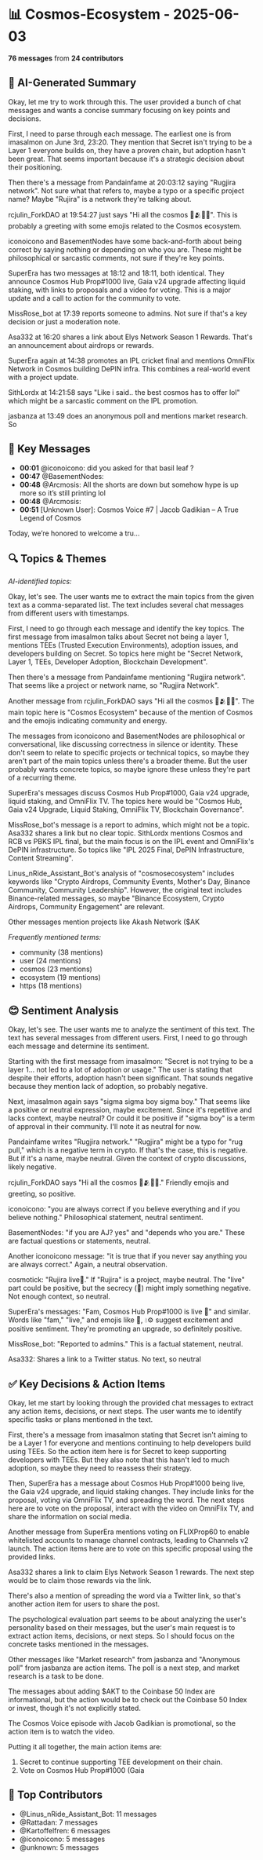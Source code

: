 # 📊 Cosmos-Ecosystem - 2025-06-03
**76 messages** from **24 contributors**

## 📝 AI-Generated Summary
<think>
Okay, let me try to work through this. The user provided a bunch of chat messages and wants a concise summary focusing on key points and decisions. 

First, I need to parse through each message. The earliest one is from imasalmon on June 3rd, 23:20. They mention that Secret isn't trying to be a Layer 1 everyone builds on, they have a proven chain, but adoption hasn't been great. That seems important because it's a strategic decision about their positioning.

Then there's a message from Pandainfame at 20:03:12 saying "Rugjira network". Not sure what that refers to, maybe a typo or a specific project name? Maybe "Rujira" is a network they're talking about. 

rcjulin_ForkDAO at 19:54:27 just says "Hi all the cosmos 💪🫂🧉💡". This is probably a greeting with some emojis related to the Cosmos ecosystem. 

iconoicono and BasementNodes have some back-and-forth about being correct by saying nothing or depending on who you are. These might be philosophical or sarcastic comments, not sure if they're key points. 

SuperEra has two messages at 18:12 and 18:11, both identical. They announce Cosmos Hub Prop#1000 live, Gaia v24 upgrade affecting liquid staking, with links to proposals and a video for voting. This is a major update and a call to action for the community to vote. 

MissRose_bot at 17:39 reports someone to admins. Not sure if that's a key decision or just a moderation note. 

Asa332 at 16:20 shares a link about Elys Network Season 1 Rewards. That's an announcement about airdrops or rewards. 

SuperEra again at 14:38 promotes an IPL cricket final and mentions OmniFlix Network in Cosmos building DePIN infra. This combines a real-world event with a project update. 

SithLordx at 14:21:58 says "Like i said.. the best cosmos has to offer lol" which might be a sarcastic comment on the IPL promotion. 

jasbanza at 13:49 does an anonymous poll and mentions market research. So

## 💬 Key Messages
- **00:01** @iconoicono: did you asked for that basil leaf ?
- **00:47** @BasementNodes: 
- **00:48** @Arcmosis: All the shorts are down but somehow hype is up more so it’s still printing lol
- **00:48** @Arcmosis: 
- **00:51** [Unknown User]: Cosmos Voice #7 | Jacob Gadikian – A True Legend of Cosmos

Today, we’re honored to welcome a tru...

## 🔍 Topics & Themes
*AI-identified topics:*
> <think>
Okay, let's see. The user wants me to extract the main topics from the given text as a comma-separated list. The text includes several chat messages from different users with timestamps. 

First, I need to go through each message and identify the key topics. The first message from imasalmon talks about Secret not being a layer 1, mentions TEEs (Trusted Execution Environments), adoption issues, and developers building on Secret. So topics here might be "Secret Network, Layer 1, TEEs, Developer Adoption, Blockchain Development".

Then there's a message from Pandainfame mentioning "Rugjira network". That seems like a project or network name, so "Rugjira Network".

Another message from rcjulin_ForkDAO says "Hi all the cosmos 💪🫂🧉💡". The main topic here is "Cosmos Ecosystem" because of the mention of Cosmos and the emojis indicating community and energy.

The messages from iconoicono and BasementNodes are philosophical or conversational, like discussing correctness in silence or identity. These don't seem to relate to specific projects or technical topics, so maybe they aren't part of the main topics unless there's a broader theme. But the user probably wants concrete topics, so maybe ignore these unless they're part of a recurring theme.

SuperEra's messages discuss Cosmos Hub Prop#1000, Gaia v24 upgrade, liquid staking, and OmniFlix TV. The topics here would be "Cosmos Hub, Gaia v24 Upgrade, Liquid Staking, OmniFlix TV, Blockchain Governance".

MissRose_bot's message is a report to admins, which might not be a topic. Asa332 shares a link but no clear topic. SithLordx mentions Cosmos and RCB vs PBKS IPL final, but the main focus is on the IPL event and OmniFlix's DePIN infrastructure. So topics like "IPL 2025 Final, DePIN Infrastructure, Content Streaming".

Linus_nRide_Assistant_Bot's analysis of "cosmosecosystem" includes keywords like "Crypto Airdrops, Community Events, Mother's Day, Binance Community, Community Leadership". However, the original text includes Binance-related messages, so maybe "Binance Ecosystem, Crypto Airdrops, Community Engagement" are relevant.

Other messages mention projects like Akash Network ($AK

*Frequently mentioned terms:*
- community (38 mentions)
- user (24 mentions)
- cosmos (23 mentions)
- ecosystem (19 mentions)
- https (18 mentions)

## 😊 Sentiment Analysis
<think>
Okay, let's see. The user wants me to analyze the sentiment of this text. The text has several messages from different users. First, I need to go through each message and determine its sentiment.

Starting with the first message from imasalmon: "Secret is not trying to be a layer 1... not led to a lot of adoption or usage." The user is stating that despite their efforts, adoption hasn't been significant. That sounds negative because they mention lack of adoption, so probably negative.

Next, imasalmon again says "sigma sigma boy sigma boy." That seems like a positive or neutral expression, maybe excitement. Since it's repetitive and lacks context, maybe neutral? Or could it be positive if "sigma boy" is a term of approval in their community. I'll note it as neutral for now.

Pandainfame writes "Rugjira network." "Rugjira" might be a typo for "rug pull," which is a negative term in crypto. If that's the case, this is negative. But if it's a name, maybe neutral. Given the context of crypto discussions, likely negative.

rcjulin_ForkDAO says "Hi all the cosmos 💪🫂🧉💡." Friendly emojis and greeting, so positive.

iconoicono: "you are always correct if you believe everything and if you believe nothing." Philosophical statement, neutral sentiment.

BasementNodes: "if you are AJ? yes" and "depends who you are." These are factual questions or statements, neutral.

Another iconoicono message: "it is true that if you never say anything you are always correct." Again, a neutral observation.

cosmotick: "Rujira live🤫." If "Rujira" is a project, maybe neutral. The "live" part could be positive, but the secrecy (🤫) might imply something negative. Not enough context, so neutral.

SuperEra's messages: "Fam, Cosmos Hub Prop#1000 is live 🚨" and similar. Words like "fam," "live," and emojis like 🚨, 💧⚙️ suggest excitement and positive sentiment. They're promoting an upgrade, so definitely positive.

MissRose_bot: "Reported to admins." This is a factual statement, neutral.

Asa332: Shares a link to a Twitter status. No text, so neutral

## ✅ Key Decisions & Action Items
<think>
Okay, let me start by looking through the provided chat messages to extract any action items, decisions, or next steps. The user wants me to identify specific tasks or plans mentioned in the text.

First, there's a message from imasalmon stating that Secret isn't aiming to be a Layer 1 for everyone and mentions continuing to help developers build using TEEs. So the action item here is for Secret to keep supporting developers with TEEs. But they also note that this hasn't led to much adoption, so maybe they need to reassess their strategy.

Then, SuperEra has a message about Cosmos Hub Prop#1000 being live, the Gaia v24 upgrade, and liquid staking changes. They include links for the proposal, voting via OmniFlix TV, and spreading the word. The next steps here are to vote on the proposal, interact with the video on OmniFlix TV, and share the information on social media.

Another message from SuperEra mentions voting on FLIXProp60 to enable whitelisted accounts to manage channel contracts, leading to Channels v2 launch. The action items here are to vote on this specific proposal using the provided links.

Asa332 shares a link to claim Elys Network Season 1 rewards. The next step would be to claim those rewards via the link.

There's also a mention of spreading the word via a Twitter link, so that's another action item for users to share the post.

The psychological evaluation part seems to be about analyzing the user's personality based on their messages, but the user's main request is to extract action items, decisions, or next steps. So I should focus on the concrete tasks mentioned in the messages.

Other messages like "Market research" from jasbanza and "Anonymous poll" from jasbanza are action items. The poll is a next step, and market research is a task to be done.

The messages about adding $AKT to the Coinbase 50 Index are informational, but the action would be to check out the Coinbase 50 Index or invest, though it's not explicitly stated.

The Cosmos Voice episode with Jacob Gadikian is promotional, so the action item is to watch the video.

Putting it all together, the main action items are:

1. Secret to continue supporting TEE development on their chain.
2. Vote on Cosmos Hub Prop#1000 (Gaia

## 👥 Top Contributors
- @Linus_nRide_Assistant_Bot: 11 messages
- @Rattadan: 7 messages
- @Kartoffelfren: 6 messages
- @iconoicono: 5 messages
- @unknown: 5 messages